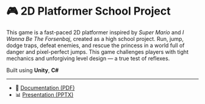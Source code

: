 # 🎮 2D Platformer School Project

This game is a fast-paced 2D platformer inspired by *Super Mario* and *I Wanna Be The Forsenbaj*, created as a high school project. Run, jump, dodge traps, defeat enemies, and rescue the princess in a world full of danger and pixel-perfect jumps. This game challenges players with tight mechanics and unforgiving level design — a true test of reflexes.

Built using **Unity**, **C#**

---

- 📘 [Documentation (PDF)](https://github.com/Biggy61/Rocnikova-prace/blob/main/RP-ŽĎÁNSKÝ-ŠTĚPÁN-3AI-PELIKÁN.pdf)
- 📊 [Presentation (PPTX)](https://github.com/Biggy61/Rocnikova-prace/blob/main/RP-ZDANSKY-STEPAN-3AI.pptx)
